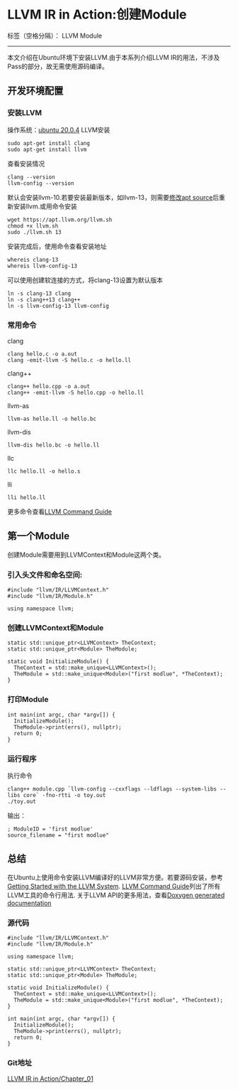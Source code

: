 # LLVM IR in Action:创建Module

标签（空格分隔）： LLVM Module

---
本文介绍在Ubuntu环境下安装LLVM.由于本系列介绍LLVM IR的用法，不涉及Pass的部分，故无需使用源码编译。
## 开发环境配置
### 安装LLVM
操作系统：[ubuntu 20.0.4](https://cn.ubuntu.com/download/desktop)
LLVM安装
```
sudo apt-get install clang
sudo apt-get install llvm
```
查看安装情况
```
clang --version
llvm-config --version
```
默认会安装llvm-10.若要安装最新版本，如llvm-13，则需要[修改apt source](https://apt.llvm.org/)后重新安装llvm.或用命令安装
```
wget https://apt.llvm.org/llvm.sh
chmod +x llvm.sh
sudo ./llvm.sh 13
```
安装完成后，使用命令查看安装地址
```
whereis clang-13
whereis llvm-config-13
```
可以使用创建软连接的方式，将clang-13设置为默认版本
```
ln -s clang-13 clang
ln -s clang++13 clang++
ln -s llvm-config-13 llvm-config
```

### 常用命令
clang
```
clang hello.c -o a.out
clang -emit-llvm -S hello.c -o hello.ll
```
clang++
```
clang++ hello.cpp -o a.out
clang++ -emit-llvm -S hello.cpp -o hello.ll
```
llvm-as
```
llvm-as hello.ll -o hello.bc
```
llvm-dis
```
llvm-dis hello.bc -o hello.ll
```
llc
```
llc hello.ll -o hello.s
```
lli
```
lli hello.ll
```
更多命令查看[LLVM Command Guide](https://www.llvm.org/docs/CommandGuide/index.html#llvm-command-guide)

## 第一个Module
创建Module需要用到LLVMContext和Module这两个类。
### 引入头文件和命名空间:
```
#include "llvm/IR/LLVMContext.h"
#include "llvm/IR/Module.h"

using namespace llvm;
```
### 创建LLVMContext和Module
```
static std::unique_ptr<LLVMContext> TheContext;
static std::unique_ptr<Module> TheModule;

static void InitializeModule() {
  TheContext = std::make_unique<LLVMContext>();
  TheModule = std::make_unique<Module>("first modlue", *TheContext);
}
```
### 打印Module
```
int main(int argc, char *argv[]) {
  InitializeModule();
  TheModule->print(errs(), nullptr);
  return 0;
}
```

### 运行程序
执行命令
```
clang++ module.cpp `llvm-config --cxxflags --ldflags --system-libs --libs core` -fno-rtti -o toy.out
./toy.out
```
输出：
```
; ModuleID = 'first modlue'
source_filename = "first modlue"
```

## 总结
在Ubuntu上使用命令安装LLVM编译好的LLVM非常方便。若要源码安装，参考[Getting Started with the LLVM System](https://llvm.org/docs/GettingStarted.html#getting-the-source-code-and-building-llvm).
[LLVM Command Guide](https://www.llvm.org/docs/CommandGuide/index.html#llvm-command-guide)列出了所有LLVM工具的命令行用法.
关于LLVM API的更多用法，查看[Doxygen generated documentation](https://llvm.org/doxygen/index.html)

### 源代码
```
#include "llvm/IR/LLVMContext.h"
#include "llvm/IR/Module.h"

using namespace llvm;

static std::unique_ptr<LLVMContext> TheContext;
static std::unique_ptr<Module> TheModule;

static void InitializeModule() {
  TheContext = std::make_unique<LLVMContext>();
  TheModule = std::make_unique<Module>("first modlue", *TheContext);
}

int main(int argc, char *argv[]) {
  InitializeModule();
  TheModule->print(errs(), nullptr);
  return 0;
}
```
### Git地址
[LLVM IR in Action/Chapter_01](https://github.com/bigconvience/llvm-ir-in-action)
